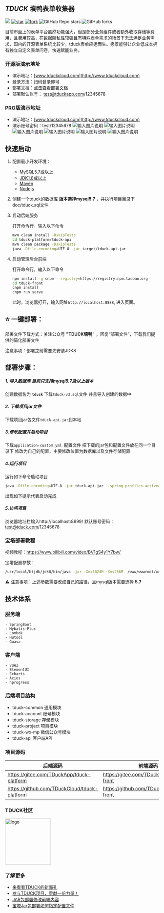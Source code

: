 
##  _TDUCK_  填鸭表单收集器

<img src="https://img.shields.io/github/license/pig-mesh/pig"/></img>
[![star](https://gitee.com/wkeyuan/DWSurvey/badge/star.svg?theme=dark)](https://gitee.com/TDuckApp/tduck-platform)
[![fork](https://gitee.com/wkeyuan/DWSurvey/badge/fork.svg?theme=dark)](https://gitee.com/TDuckApp/tduck-platform/members)
![GitHub Repo stars](https://img.shields.io/github/stars/tduckcloud/tduck-platform?style=social)
![GitHub forks](https://img.shields.io/github/forks/tduckcloud/tduck-platform?style=social)
 

目前市面上的表单平台虽然功能强大，但是部分业务组件或者额外收取存储等费用，且费用较高，在数据隐私性较强且有特殊表单需求的场景下无法满足业务需求，国内的开源表单系统比较少，tduck表单应运而生。愿景能够让企业低成本拥有独立自定义表单问卷，快速赋能业务。




###  开源版演示地址
- 演示地址：[www.tduckcloud.com](http://www.tduckcloud.com)
- 登录方法：扫码登录即可
- 部署文档：[点击查看部署文档](http://www.yuque.com/tduck/home)
- 部署默认账号： test@tduckapp.com/12345678



###  PRO版演示地址
- 演示地址：[www.tduckcloud.com](http://www.tduckcloud.com)
- 演示账号密码：test/12345678
![输入图片说明](https://s1.ax1x.com/2022/07/13/jWNO7n.png)
![输入图片说明](https://s1.ax1x.com/2022/07/13/jWUSpT.png)
![输入图片说明](https://s1.ax1x.com/2022/04/08/LptAVP.png)
![输入图片说明](https://s1.ax1x.com/2022/04/08/LptV58.png)
![输入图片说明](https://s1.ax1x.com/2022/04/08/Lpt6PO.png)
![输入图片说明](https://s1.ax1x.com/2022/04/08/LptUxJ.png)


##  快速启动


1. 配置最小开发环境：

   * [MySQL5.7或以上](https://dev.mysql.com/downloads/mysql/)
   * [JDK1.8或以上](http://www.oracle.com/technetwork/java/javase/overview/index.html)
   * [Maven](https://maven.apache.org/download.cgi)
   * [Nodejs](https://nodejs.org/en/download/)

2. 创建一个tduck的数据库  **版本选择mysql5.7**  ，并执行项目目录下doc/tduck.sql文件

3. 启动后端服务

   打开命令行，输入以下命令

   ```bash
   mvn clean install -DskipTests
   cd tduck-platform/tduck-api
   mvn clean package -DskipTests
   java -Dfile.encoding=UTF-8 -jar target/tduck-api.jar
   ```

4. 启动管理后台前端

   打开命令行，输入以下命令

   ```bash
   npm install -g cnpm --registry=https://registry.npm.taobao.org
   cd tduck-front
   cnpm install
   cnpm run serve
   ```

   此时，浏览器打开，输入网址`http://localhost:8888`, 进入页面。


##  :star:  一键部署：

部署文件下载方式：关注公众号  **"TDUCK填鸭"**  ，回复“部署文件”，下载我们提供的简化部署文件

注意事项：部署之前需要先安装JDK8

## 部署步骤：

##### 1. 导入数据库 目前只支持mysql5.7及以上版本
创建数据名为  **`tduck`**
下载`tduck-v3.sql`文件 并且导入创建的数据中

##### 2. 下载项目jar文件
下载项目jar包文件`tduck-api.jar`到本地

##### 3.修改配置并启动项目
下载`application-custom.yml `配置文件
把下载的jar包和配置文件放在同一个目录下
修改为自己的配置，主要修改位置为数据库以及文件存储配置

##### 4.运行项目
运行如下命令启动项目
```bash
java -Dfile.encoding=UTF-8 -jar tduck-api.jar --spring.profiles.active=custom
```
出现如下提示代表启动完成

##### 5.访问项目
浏览器地址栏输入http://localhost:8999/
默认账号密码：test@tduck.com/12345678


### 宝塔部署教程

视频教程：https://www.bilibili.com/video/BV1gS4y1Y7bw/


宝塔配置参数：
``` bash
/usr/local/btjdk/jdk8/bin/java -jar -Xmx1024M -Xms256M  /www/wwwroot/xxxx.jar --server.port=5097  --spring.datasource.url=jdbc:mysql://localhost:3306/tduck --spring.datasource.username=root --spring.datasource.password=root
```


 :warning: 注意事项：上述参数需要改成自己的路径，且mysql版本需要选择  **5.7**



##  技术体系

### 服务端


```
- SpringBoot 
- Mybatis-Plus
- Lombok
- Hutool
- Guava
```


### 客户端

```
- Vue2
- ElementUI
- Echarts
- Axios
- nprogress
```

### 后端项目结构

-  tduck-common 通用模块
-  tduck-account 账号模块
-  tduck-storage 存储模块
-  tduck-project 项目模块
-  tduck-wx-mp  微信公众号模块
-  tduck-api 客户端API

### 项目源码

|   后端源码  |   前端源码  |
|--- | --- |
|  https://gitee.com/TDuckApp/tduck-platform   |  https://gitee.com/TDuckApp/tduck-front   |
|  https://github.com/TDuckCloud/tduck-platform   |  https://github.com/TDuckCloud/tduck-front   |



### TDUCK社区
<img alt="logo" src="https://images.gitee.com/uploads/images/2021/0706/174654_31b12d64_1674451.png" style="margin-bottom: 0px;" width="150px">


### 了解更多
- [来看看TDUCK的新面孔](https://mp.weixin.qq.com/s/pLltfRv-KvStMxKefAvD_g)
- [参与TDUCK项目，贡献一份力量！](https://gitee.com/TDuckApp/tduck-platform/issues/I4ZC6R)
- [JAR包部署修改前端内容](https://www.yuque.com/mawuhui/kgacqz/zpubyn)
- [宝塔Jar包部署如何指定配置文件](https://www.yuque.com/mawuhui/kgacqz/paqc6g)

